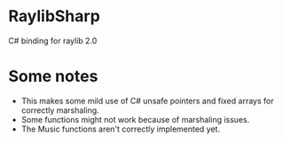 # RaylibSharp
C# binding for raylib 2.0

# Some notes
* This makes some mild use of C# unsafe pointers and fixed arrays for correctly marshaling.
* Some functions might not work because of marshaling issues.
* The Music functions aren't correctly implemented yet.
